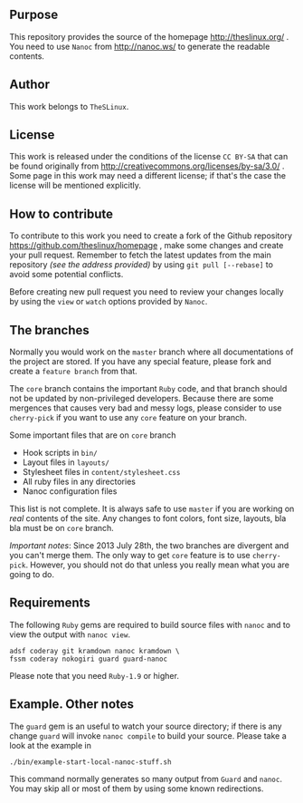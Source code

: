 ## Purpose

This repository provides the source of the homepage http://theslinux.org/ .
You need to use `Nanoc` from http://nanoc.ws/ to generate the readable
contents.

## Author

This work belongs to `TheSLinux`.

## License

This work is released under the conditions of the license `CC BY-SA`
that can be found originally from
 http://creativecommons.org/licenses/by-sa/3.0/ .
Some page in this work may need a different license; if that's the case
the license will be mentioned explicitly.

## How to contribute

To contribute to this work you need to create a fork of the Github
repository https://github.com/theslinux/homepage , make some changes
and create your pull request. Remember to fetch the latest updates
from the main repository _(see the address provided)_ by using
`git pull [--rebase]` to avoid some potential conflicts.

Before creating new pull request you need to review your changes locally
by using the `view` or `watch` options provided by `Nanoc`.

## The branches

Normally you would work on the `master` branch where all documentations
of the project are stored. If you have any special feature, please fork
and create a `feature branch` from that.

The `core` branch contains the important `Ruby` code, and that branch
should not be updated by non-privileged developers. Because there are
some mergences that causes very bad and messy logs, please consider to
use `cherry-pick` if you want to use any `core` feature on your branch.

Some important files that are on `core` branch

* Hook scripts in `bin/`
* Layout files in `layouts/`
* Stylesheet files in `content/stylesheet.css`
* All ruby files in any directories
* Nanoc configuration files

This list is not complete. It is always safe to use `master` if you
are working on *real* contents of the site. Any changes to font colors,
font size, layouts, bla bla must be on `core` branch.

*Important notes*: Since 2013 July 28th, the two branches are divergent
and you can't merge them. The only way to get `core` feature is to use
`cherry-pick`. However, you should not do that unless you really mean
what you are going to do.

## Requirements

The following `Ruby` gems are required to build source files with `nanoc`
and to view the output with `nanoc view`.

    adsf coderay git kramdown nanoc kramdown \
    fssm coderay nokogiri guard guard-nanoc

Please note that you need `Ruby-1.9` or higher.

## Example. Other notes

The `guard` gem is an useful to watch your source directory; if there is
any change `guard` will invoke `nanoc compile` to build your source.
Please take a look at the example in

    ./bin/example-start-local-nanoc-stuff.sh

This command normally generates so many output from `Guard` and `nanoc`.
You may skip all or most of them by using some known redirections.
